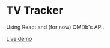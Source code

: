 # TV Tracker
Using React and (for now) OMDb's API.

<a href="https://andrespradomorgaz.com/tv-react-tracker">Live demo</a>